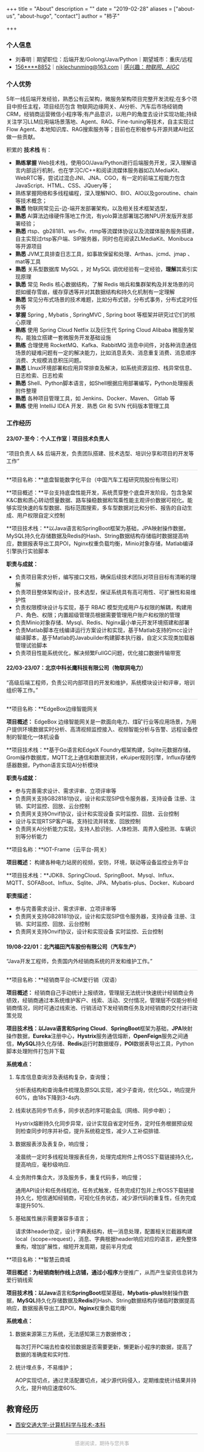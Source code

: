 +++
title = "About"
description = ""
date = "2019-02-28"
aliases = ["about-us", "about-hugo", "contact"]
author = "柿子"

+++

### 个人信息

- 刘春明｜期望职位：后端开发/Golong/Java/Python｜期望城市：重庆/远程
- [156****8852]()｜niklechunming@163.com｜[感兴趣：*物联网、AIGC*]()

### 个人优势

5年一线后端开发经验，熟悉公有云架构，微服务架构项目完整开发流程;在多个项目中担任主程，项目经历包含 物联网边缘网关、AI分析、汽⻋后市场经销商CRM，经销商运营微信小程序等;有产品意识，以用户的⻆度去设计实现功能;持续关注学习LLM应用端场景落地、Agent、RAG、Fine-tuning等技术，自主实现过Flow Agent、本地知识库、RAG搜索服务等；目前也在积极参与开源共建AI社区做一些贡献。

积累的 **技术栈** 有：

* **熟练掌握** Web技术栈，使用GO/Java/Python进行后端服务开发，深入理解语言内部运行机制，也在学习C/C++和阅读流媒体服务器如ZLMediaKit、WebRTC等，尝试过混合JNI、JNA、CGO，有一定的前端工程能力包含JavaScript、HTML、CSS、JQuery等；
* 熟练掌握网络和多线程编程，深入理解NIO、BIO、AIO以及goroutine、chain等技术概念；
* **熟悉** 物联网常见云-边-端开发部署架构，以及相关技术框架选型，
* **熟悉** AI算法边缘硬件落地工作流，有yolo算法部署瑞芯微NPU开发版开发部署经验；
* **熟悉** rtsp、gb28181、ws-flv、rtmp等流媒体协议以及流媒体服务服务搭建，自主实现过rtsp客户端、SIP服务器，同时也在阅读ZLMediaKit、Monibuca等开源项目
* **熟悉** JVM工具排查日志工具，如事故保留和处理、Arthas、jcmd、jmap 、mat等工具
* **熟悉** 关系型数据库 MySQL ，对 MySQL 调优经验有一定经验，**理解**其索引实现原理
* **孰悉** 常见 Redis 核心数据结构，了解 Redis 哨兵和集群架构及并发场景的问题如缓存雪崩，缓存穿透等并对其数据结构和持久化机制有一定理解
* **熟悉** 常见分布式场景的技术难题，比如分布式锁，分布式事务，分布式定时任务等
* **掌握** Spring , Mybatis , SpringMVC , Spring boot 等框架并研究过它们的核心原理
* **熟练** 使用 Spring Cloud Netfix 以及衍生代 Spring Cloud Alibaba 微服务架构，能独立搭建一套微服务开发基础设施
* **熟练** 合理使用 RocketMQ、Kafka、RabbitMQ 消息中间件，对各种消息通信场景的疑难问题有一定的解决能力，比如消息丢失、消息重复消费、消息顺序消费、大规模消息积压问题。
* **熟悉** LInux环境部署和应用异常排查及解决，如系统资源监控、栈异常信息、日志检索、日志检索
* **熟悉** Shell、Python脚本语言，如Shell根据应用部署编写，Python处理报表附件整理
* **熟悉** 各种项目管理工具，如 Jenkins、Docker、Maven、 Gitlab 等
* **熟练** 使用 IntelliJ IDEA 开发．熟悉 Git 和 SVN 代码版本管理工具

### 工作经历

#### 23/07-至今：个人工作室｜项目技术负责人

“项目负责人 && 后端开发，负责团队搭建、技术选型、培训分享和项目的开发等工作”

<hr style="background:#dddddd"/>

**项目名称：**底盘智能数字化平台（中国汽车工程研究院股份有限公司）

**项目概述：**平台支持底盘性能开发，系统贯穿整个底盘开发阶段，包含急架K&C数和质心转动惯量数据、路车操稳数据和驾乘性能主观评价数据可视化。能够实现快速的车型数据、指标范围搜索，多车型数据对比和分析、报告的自动生成、用户权限自定义控制

**项目技术栈：**以Java语言和SpringBoot框架为基础，JPA映射操作数据，MySQL持久化存储数据及Redis的Hash、String数据结构存储临时数据提高响应，数据报表导出工具POI，Nginx权重负载均衡，Minio对象存储，Matlab编译引擎执行实验脚本

**职责与成就：**

- 负责项目需求分析，编写接口文档，确保后续技术团队对项目目标有清晰的理解
- 负责项目整体架构设计，技术选型，保证系统具有高可用性、可扩展性和易维护性
- 负责权限模块设计与实现，基于 RBAC 模型完成用户与权限的解耦，构建用户、角色、权限；内置超级管理员根据需要管理用户账户和权限的管理
- 负责Minio对象存储、Mysql、Redis、Nginx最小单元开发环境搭建和部署
- 负责Matlab脚本在线编译运行方案设计和实现，基于Matlab支持的mcc设计编译脚本，基于Matlab的Javabuilder构建脚本执行器，自定义实现类加载器管理试验脚本
- 负责项目性能系统优化，解决频繁FullGC问题，优化接口数据传输带宽

#### 22/03-23/07：北京中科长鹰科技有限公司（物联网电力）

“高级后端工程师，负责公司内部项目的开发和维护，系统模块设计和评审，培训组织等工作。”

<hr style="background:#dddddd"/>

**项目名称：**EdgeBox边缘智能网关

**项目概述：** EdgeBox  边缘智能网关是一款面向电力、煤矿行业等应用场景，为用户提供环境数据实时分析、高清视频监控接入、视频智能分析与告警、远程设备控制的智能化一体机设备

**项目技术栈：**基于Go语言和EdgeX Foundry框架构建，Sqlite元数据存储，Grom操作数据库，MQTT北上通信和数据流转，eKuiper规则引擎，Influx存储传感器数据，Python语言实现AI分析模块

**职责与成就：**

- 参与完善需求设计、需求评审、立项评审等
- 负责网关支持GB28181协议，设计和实现SIP信令服务器，支持设备 注册、注销、实时监控、回放、云台控制
- 负责网关支持Onvif协议，设计和实现设备 实时监控、回放、云台控制
- 设计与实现RTSP客户端，支持拉流并转发、回放控制
- 负责网关AI分析能力实现，支持人脸识别、人体检测、周界入侵检测、车辆识别等分析能力

**项目名称：**IOT-Frame（云平台-网关）

**项目概述：** 构建各种电力站房的视频，安防，环境，联动等设备监控业务平台

**项目技术栈：**JDK8、SpringCloud、SpringBoot、Mysql、Influx、MQTT、SOFABoot、Influx、Sqlite、JPA、Mybatis-plus、Docker、Kuboard

**职责描述：**

-  参与完善需求设计、需求评审、立项评审等
-  负责网关支持GB28181协议，设计和实现SIP信令服务器，支持设备 注册、注销、实时监控、回放、云台控制
-  负责网关支持Onvif协议，设计和实现设备 实时监控、云台控制

#### 19/08-22/01：北汽福田汽车股份有限公司（汽车生产）

“Java开发工程师，负责国内外经销商系统的开发和维护工作。”

<hr style="background:#dddddd"/>

**项目名称：**经销商平台-ICM爱行销（双语）       

**项目概述：** 经销商自己手动统计上报绩效，管理层无法统计快速统计经销商业务绩效，经销商通过本系统维护客户、线索、活动、交付情况，管理层不仅能分析经销商情况，同时可通过线索池、行销活动下发经销商任务及对经销商的交付进行政策兑现

**项目技术栈：**以Java语言和**Spring Cloud**、**SpringBoot**框架为基础，**JPA**映射操作数据，**Eureka**注册中心，**Hystrix**服务通信熔断，**OpenFeign**服务之间通信，**MySQL**持久化存储、**Redis**运行时数据缓存，**POI**数据表导出工具，Python脚本处理附件打包并下载

**系统难点：**

1. 车库信息查询涉及表结构复杂，查询慢；

   分析表结构和查询条件梳理及原SQL实现，减少子查询，优化SQL，响应提升60%，由18s下降到3-4s内.

2. 线索状态同步节点多，同步状态时序可能会乱（网络、同步中断）；

   Hystrix熔断持久化同步异常，设计实现自省定时任务，定时任务根据预设规则检查同步时序并补偿，提升系统稳定性，减少人工补偿排错.

3. 数据报表涉及表复杂，响应慢；

   凌晨统一定时多线程处理报表任务，处理完成附件上传OSS下载链接持久化，提高响应，毫秒级响应.

4. 业务附件集合大，涉及服务多，重复代码多，响应慢；

   通用API设计和任务线程池，任务式触发，任务完成打包并上传OSS下载链接持久化，短信通知经销商，可视化任务状态，减少源代码的重复性，任务完成率提升50%.

5. 基础属性展示需要兼容多语言；

   请求体header协定，设计字典表结构，统一消息处理，配置相关拦截器构建local（scope=request），消息、字典根据header响应对应的语言，避免整体重构，增加扩展性，缩短开发周期，提前半月完成

**项目名称：**智慧云商城

**项目概述：**为经销商制作线上店铺，通过**小程序**方便推广，从而产生留资信息转为爱行销线索

**项目技术栈：**以**Java**语言和**SpringBoot**框架基础，**Mybatis-plus**映射操作数据，**MySQL**持久化存储数据及**Redis**的Hash、String数据结构存储临时数据提高响应，数据报表导出工具POI，**Nginx**权重负载均衡

**系统难点：**

1. 数据来源第三方系统，无法感知第三方数据修改；

   每次打开PC端去检查校验数据是否需要更新，懒更新小程序的数据，提高了数据的准确度和实时性.

2. 统计埋点多，不易维护；

   AOP实现切点，通过灵活配置切点，减少源代码侵入，定期维度统计结果并持久化，提升响应速度60%.

## 教育经历

- [西安交通大学-计算机科学与技术-本科]()

<hr style="background:#bcbfc3"/>
<center><font size="2.3" color="#aaaaaa">感谢阅读，期待与您共事</font></center>

